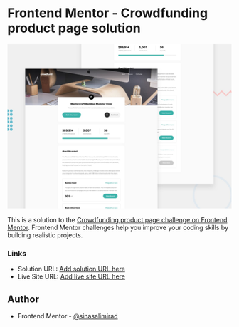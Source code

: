 # Frontend Mentor - Crowdfunding product page solution

![Design preview for the Crowdfunding product page coding challenge](./design/desktop-preview.jpg)

This is a solution to the [Crowdfunding product page challenge on Frontend Mentor](https://www.frontendmentor.io/challenges/crowdfunding-product-page-7uvcZe7ZR). Frontend Mentor challenges help you improve your coding skills by building realistic projects. 

### Links

- Solution URL: [Add solution URL here](https://github.com/sinasalimirad/crowdfunding-product-page-main)
- Live Site URL: [Add live site URL here](https://sinasalimirad.github.io/crowdfunding-product-page-main/)

## Author

- Frontend Mentor - [@sinasalimirad](https://www.frontendmentor.io/profile/sinasalimirad)

